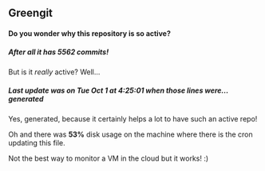 ## Greengit

#### Do you wonder why this repository is so active?

##### After all it has 5562 commits!

But is it *really* active? Well...

##### Last update was on Tue Oct 1 at 4:25:01 when those lines were... generated

Yes, generated, because it certainly helps a lot to have such an active repo!

Oh and there was **53%** disk usage on the machine
where there is the cron updating this file.

Not the best way to monitor a VM in the cloud but it works! :)

